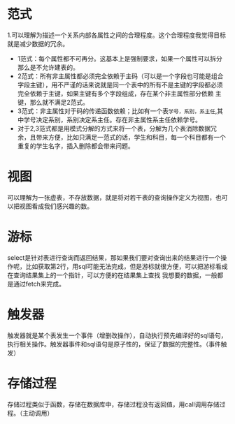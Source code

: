 # 范式  
1.可以理解为描述一个关系内部各属性之间的合理程度。这个合理程度我觉得目标就是减少数据的冗余。
- 1范式：每个属性都不可再分。这基本上是强制要求，如果一个属性可以拆分那么是不允许建表的。
- 2范式：所有非主属性都必须完全依赖于主码（可以是一个字段也可能是组合字段主键），用不严谨的话来说就是同一个表中的所有不是主键的字段都必须完全依赖于主键，如果主键有多个字段组成，存在某个非主属性部分依赖
主键，那么就不满足2范式。
- 3范式：非主属性对于码的传递函数依赖；比如有一个表`学号，系别，系主任`,其中学号决定系别，系别决定系主任。存在非主属性系主任依赖学号。
- 对于2,3范式都是用模式分解的方式来将一个表，分解为几个表消除数据冗余，且带来方便，比如只满足一范式的话，学生和科目，每一个科目都有一个重复的学生名字，插入删除都会带来问题。  
# 视图  
可以理解为一张虚表，不存放数据，就是将对若干表的查询操作定义为视图，也可以把视图看成我们感兴趣的数。
# 游标  
select是针对表进行查询而返回结果，那如果我们要对查询出来的结果进行一个操作呢，比如获取第2行，用sql可能无法完成，但是游标就很方便，可以把游标看成在查询结果集上的一个指针，可以方便的在结果集上查找
我想要的数据，一般都是通过fetch来完成。

# 触发器 
触发器就是某个表发生一个事件（增删改操作），自动执行预先编译好的sql语句，执行相关操作。触发器事件和sql语句是原子性的，保证了数据的完整性。（事件触发）

# 存储过程  
存储过程类似于函数，存储在数据库中，存储过程没有返回值，用call调用存储过程。（主动调用）
